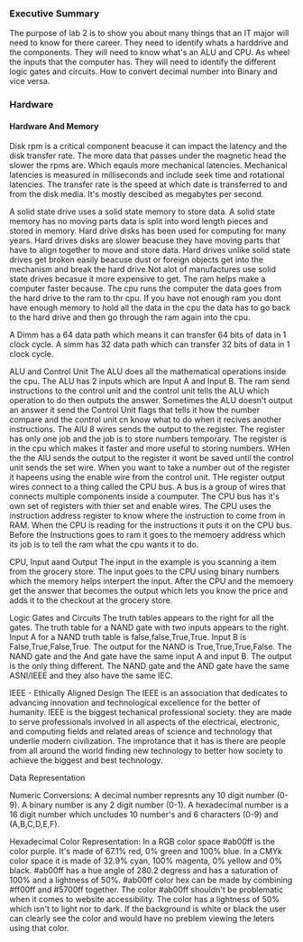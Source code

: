 ### Executive Summary
The purpose of lab 2 is to show you about many things that an IT major will need to know for there career. They need to identify whats a harddrive and the components. They will need to know what's an ALU and CPU. As wheel the inputs that the computer has. They will need to identify the different logic gates and circuits. How to convert decimal number into Binary and vice versa.


### Hardware
#### Hardware And Memory
Disk rpm is a critical component beacuse it can impact the latency and the disk transfer rate. The more data that passes under the magnetic head the slower the rpms are.
Which eqauls more mechanical latencies. Mechanical latencies is measured in milliseconds and include seek time and rotational latencies. The transfer rate is the speed at which date is transferred to and from the disk media.
It's mostly descibed as megabytes per second.

A solid state drive uses a solid state memory to store data. A solid state memory has no moving parts data is split into word length pieces and stored in memory. Hard drive disks has been used for computing for many years. Hard drives disks are slower beacuse they have moving parts that have to align together to move and store data. Hard drives unlike solid state drives get broken easily beacuse dust or foreign objects get into the mechanism and break the hard drive.Not alot of manufactures use solid state drives becasue it more expensive to get.
The ram helps make a computer faster because. The cpu runs the computer the data goes from the hard drive to the ram to thr cpu. If you have not enough ram you dont have enough memory to hold all the data in the cpu the data has to go back to the hard drive and then go through the ram again into the cpu.

A Dimm has a 64 data path which means it can transfer 64 bits of data in 1 clock cycle. A simm has 32 data path which can transfer 32 bits of data in 1 clock cycle.

ALU and Control Unit
The ALU does all the mathematical operations inside the cpu. The ALU has 2 inputs which are Input A and Input B. The ram send instructions to the control unit and the control unit tells the ALU which operation to do then outputs the answer. Sometimes the ALU doesn't output an answer it send the Control Unit flags that tells it how the number compare and the control unit cn know what to do when it recives another instructions. The AlU 8 wires sends the output to the register. The register has only one job and the job is to store numbers temporary. The register is in the cpu which makes it faster and more useful to storing numbers. WHen the the AlU sends the output to the register it wont be saved until the control unit sends the set wire. When you want to take a number out of the register it hapeens using the enable wire from the control unit. THe register output wires connect to a thing called the CPU bus. A bus is a group of wires that connects multiple components inside a coumputer. The CPU bus has it's own set of registers with thier set and enable wires. The CPU uses the instruction address register to know where the instruction to come from in RAM. When the CPU is reading for the instructions it puts it on the CPU bus. Before the Instructions goes to ram it goes to the memoery address which its job is to tell the ram what the cpu wants it to do.

CPU, Input aand Output
The input in the example is you scanning a item from the grocery store. The input goes to the CPU using binary numbers which the memory helps interpert the input. After the CPU and the memoery get the answer that becomes the output which lets you know the price and adds it to the checkout at the grocery store.

Logic Gates and Circuits
The truth tables appears to the right for all the gates. The truth table for a NAND gate with two inputs appears to the right. Input A for a NAND truth table is false,false,True,True. Input B is False,True,False,True. The output for the NAND is True,True,True,False. The NAND gate and the And gate have the same input A and input B. The output is the only thing different. The NAND gate and the AND gate have the same ASNI/IEEE and they also have the same IEC.

IEEE - Ethically Aligned Design
The IEEE is an association that dedicates to advancing innovation and technological excellence for the better of humanity. IEEE is the biggest techanical professional society. they are made to serve professionals involved in all aspects of the electrical, electronic, and computing fields and related areas of science and technology that underlie modern civilization. The improtance that it has is there are people from all around the world finding new technology to better how society to achieve the biggest and best technology.

Data Representation 

Numeric Conversions: A decimal number represnts any 10 digit number (0-9). A binary number is any 2 digit number (0-1). A hexadecimal number is a 16 digit number which uncludes 10 number's and 6 characters (0-9) and (A,B,C,D,E,F).

Hexadecimal Color Representation: In a RGB color space #ab00ff is the color purple. It's made of 67.1% red, 0% green and 100% blue. In a CMYk color space it is made of 32.9% cyan, 100% magenta, 0% yellow and 0% black. #ab00ff has a hue angle of 280.2 degress and has a saturation of 100% and a lightness of 50%. #ab00ff color hex can be made by combining #ff00ff and #5700ff together. 
The color #ab00ff shouldn't be problematic when it comes to website accessibility. The color has a lightness of 50% which isn't to light nor to dark. If the background is white or black the user can clearly see the color and would have no preblem viewing the leters using that color.
